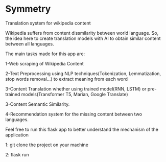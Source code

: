 # Symmetry
Translation system for wikipedia content


Wikipedia suffers from content dissmilarity between world language. 
So, the idea here to create translation models with AI to obtain similar content between all languages.

The main tasks made for this app are:

1-Web scraping of Wikipedia Content

2-Text Preprocessing using NLP techniques(Tokenization, Lemmatization, stop words removal...) to extract meaning from each word

3-Content Translation whether using trained model(RNN, LSTM) or pre-trained models(Transformer T5, Marian, Google Translate)

3-Content Semantic Similarity.

4-Recommendation system for the missing content between two languages.

Feel free to run this flask app to better understand the mechanism of the application

1: git clone the project on your machine

2: flask run
